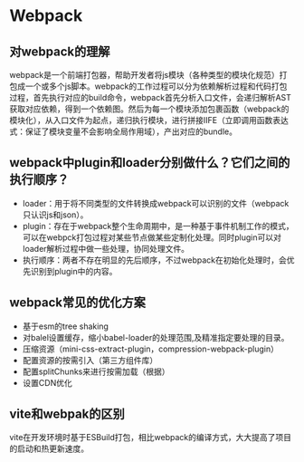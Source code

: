 # Webpack

## 对webpack的理解

webpack是一个前端打包器，帮助开发者将js模块（各种类型的模块化规范）打包成一个或多个js脚本。webpack的工作过程可以分为依赖解析过程和代码打包过程，首先执行对应的build命令，webpack首先分析入口文件，会递归解析AST获取对应依赖，得到一个依赖图。然后为每一个模块添加包裹函数（webpack的模块化），从入口文件为起点，递归执行模块，进行拼接IIFE（立即调用函数表达式：保证了模块变量不会影响全局作用域），产出对应的bundle。

## webpack中plugin和loader分别做什么？它们之间的执行顺序？

- loader：用于将不同类型的文件转换成webpack可以识别的文件（webpack只认识js和json）。
- plugin：存在于webpack整个生命周期中，是一种基于事件机制工作的模式，可以在webpck打包过程对某些节点做某些定制化处理。同时plugin可以对loader解析过程中做一些处理，协同处理文件。
- 执行顺序：两者不存在明显的先后顺序，不过webpack在初始化处理时，会优先识别到plugin中的内容。

## webpack常见的优化方案

- 基于esm的tree shaking
- 对balel设置缓存，缩小babel-loader的处理范围,及精准指定要处理的目录。
- 压缩资源（mini-css-extract-plugin，compression-webpack-plugin）
- 配置资源的按需引入（第三方组件库）
- 配置splitChunks来进行按需加载（根据）
- 设置CDN优化

## vite和webpak的区别

vite在开发环境时基于ESBuild打包，相比webpack的编译方式，大大提高了项目的启动和热更新速度。

